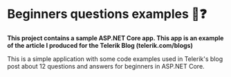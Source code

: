 # Beginners questions examples 📜❓

**This project contains a sample ASP.NET Core app. This app is an example of the article I produced for the Telerik Blog (telerik.com/blogs)**

This is a simple application with some code examples used in Telerik's blog post about 12 questions and answers for beginners in ASP.NET Core.
